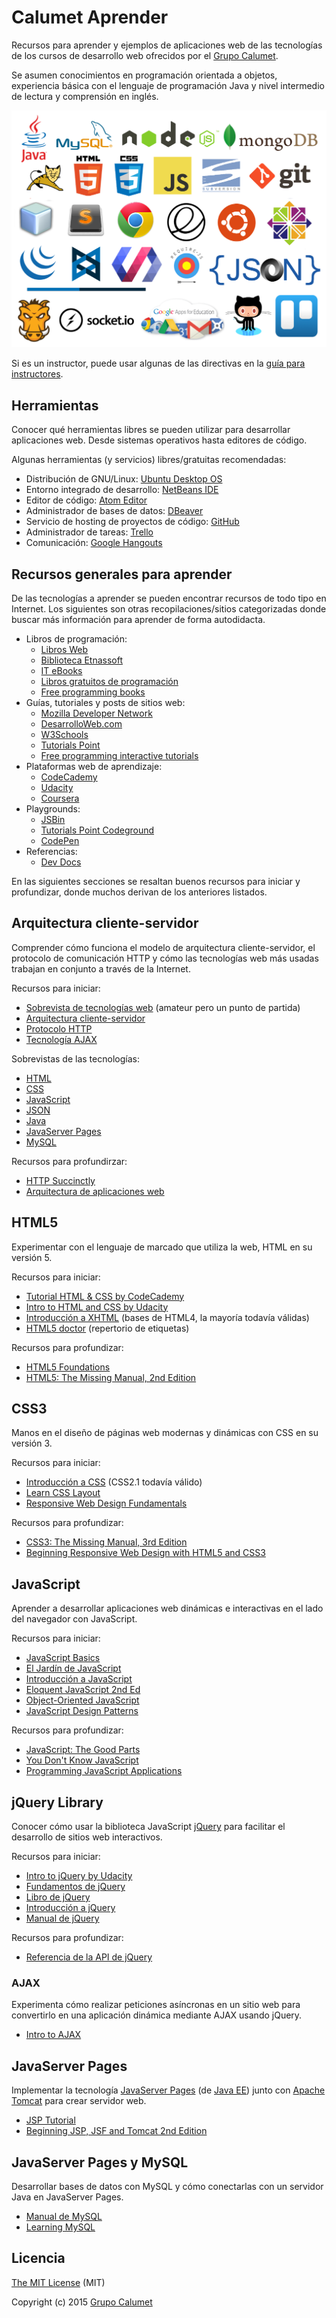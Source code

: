# Calumet Aprender

Recursos para aprender y ejemplos de aplicaciones web de las tecnologías de los cursos de desarrollo web ofrecidos por el [Grupo Calumet](http://cormoran.uis.edu.co/calumet).

Se asumen conocimientos en programación orientada a objetos, experiencia básica con el lenguaje de programación Java y nivel intermedio de lectura y comprensión en inglés.

<img src="tech-logos.png" alt="Logos de tecnologías implementadas en Calumet">

Si es un instructor, puede usar algunas de las directivas en la [guía para instructores](instructors.md). 


## Herramientas

Conocer qué herramientas libres se pueden utilizar para desarrollar aplicaciones web. Desde sistemas operativos hasta editores de código.

Algunas herramientas (y servicios) libres/gratuitas recomendadas:

- Distribución de GNU/Linux: [Ubuntu Desktop OS](http://ubuntu.com)
- Entorno integrado de desarrollo: [NetBeans IDE](http://netbeans.org)
- Editor de código: [Atom Editor](http://atom.io)
- Administrador de bases de datos: [DBeaver](http://dbeaver.jkiss.org)
- Servicio de hosting de proyectos de código: [GitHub](http://github.com)
- Administrador de tareas: [Trello](http://trello.com)
- Comunicación: [Google Hangouts](http://www.google.com/hangouts)


## Recursos generales para aprender

De las tecnologías a aprender se pueden encontrar recursos de todo tipo en Internet. Los siguientes son otras recopilaciones/sitios categorizadas donde buscar más información para aprender de forma autodidacta.

- Libros de programación:
  - [Libros Web](http://librosweb.es)
  - [Biblioteca Etnassoft](http://www.etnassoft.com/biblioteca)
  - [IT eBooks](http://www.it-ebooks.info)
  - [Libros gratuitos de programación](https://github.com/vhf/free-programming-books/blob/master/free-programming-books-es.md)
  - [Free programming books](https://github.com/vhf/free-programming-books/blob/master/free-programming-books.md)
- Guías, tutoriales y posts de sitios web:
  - [Mozilla Developer Network](https://developer.mozilla.org)
  - [DesarrolloWeb.com](http://www.desarrolloweb.com)
  - [W3Schools](http://www.w3schools.com)
  - [Tutorials Point](http://www.tutorialspoint.com)
  - [Free programming interactive tutorials](https://github.com/vhf/free-programming-books/blob/master/free-programming-interactive-tutorials-en.md)
- Plataformas web de aprendizaje:
  - [CodeCademy](http://www.codecademy.com)
  - [Udacity](http://www.udacity.com)
  - [Coursera](http://coursera.org)
- Playgrounds:
  - [JSBin](http://jsbin.com)
  - [Tutorials Point Codeground](http://www.tutorialspoint.com/codingground.htm)
  - [CodePen](http://codepen.io)
- Referencias:
  - [Dev Docs](http://devdocs.io)

En las siguientes secciones se resaltan buenos recursos para iniciar y profundizar, donde muchos derivan de los anteriores listados.


## Arquitectura cliente-servidor

Comprender cómo funciona el modelo de arquitectura cliente-servidor, el protocolo de comunicación HTTP y cómo las tecnologías web más usadas trabajan en conjunto a través de la Internet.

Recursos para iniciar:

- [Sobrevista de tecnologías web](https://www.youtube.com/watch?v=3yfxKZWvN8k) (amateur pero un punto de partida)
- [Arquitectura cliente-servidor](http://es.wikipedia.org/wiki/Cliente-servidor)
- [Protocolo HTTP](http://es.wikipedia.org/wiki/Hypertext_Transfer_Protocol)
- [Tecnología AJAX](https://es.wikipedia.org/wiki/AJAX)

Sobrevistas de las tecnologías:

- [HTML](https://es.wikipedia.org/wiki/HTML)
- [CSS](https://es.wikipedia.org/wiki/Hoja_de_estilos_en_cascada)
- [JavaScript](https://es.wikipedia.org/wiki/JavaScript)
- [JSON](https://es.wikipedia.org/wiki/JSON)
- [Java](https://es.wikipedia.org/wiki/Java_(lenguaje_de_programaci%C3%B3n))
- [JavaServer Pages](https://es.wikipedia.org/wiki/JavaServer_Pages)
- [MySQL](https://es.wikipedia.org/wiki/MySQL)

Recursos para profundirzar:

- [HTTP Succinctly](https://www.syncfusion.com/resources/techportal/details/ebooks/http)
- [Arquitectura de aplicaciones web](http://www.etnassoft.com/biblioteca/arquitectura-de-aplicaciones-web)


## HTML5

Experimentar con el lenguaje de marcado que utiliza la web, HTML en su versión 5.

Recursos para iniciar:

- [Tutorial HTML & CSS by CodeCademy](https://www.codecademy.com/tracks/web)
- [Intro to HTML and CSS by Udacity](https://www.udacity.com/course/intro-to-html-and-css--ud304)
- [Introducción a XHTML](http://librosweb.es/libro/xhtml) (bases de HTML4, la mayoría todavía válidas)
- [HTML5 doctor](http://html5doctor.com) (repertorio de etiquetas)

Recursos para profundizar:

- [HTML5 Foundations](http://it-ebooks.info/book/3335/)
- [HTML5: The Missing Manual, 2nd Edition](http://www.it-ebooks.info/book/3136)


## CSS3

Manos en el diseño de páginas web modernas y dinámicas con CSS en su versión 3.

Recursos para iniciar:

- [Introducción a CSS](http://librosweb.es/libro/css) (CSS2.1 todavía válido)
- [Learn CSS Layout](http://learnlayout.com)
- [Responsive Web Design Fundamentals](https://www.udacity.com/course/responsive-web-design-fundamentals--ud893)

Recursos para profundizar:

- [CSS3: The Missing Manual, 3rd Edition](http://it-ebooks.info/book/1356)
- [Beginning Responsive Web Design with HTML5 and CSS3](https://it-ebooks.info/book/3809/)


## JavaScript

Aprender a desarrollar aplicaciones web dinámicas e interactivas en el lado del navegador con JavaScript.

Recursos para iniciar:

- [JavaScript Basics](https://www.udacity.com/course/javascript-basics--ud804)
- [El Jardín de JavaScript](http://bonsaiden.github.io/JavaScript-Garden/es/)
- [Introducción a JavaScript](http://librosweb.es/libro/javascript)
- [Eloquent JavaScript 2nd Ed](http://eloquentjavascript.net)
- [Object-Oriented JavaScript](https://www.udacity.com/course/object-oriented-javascript--ud015)
- [JavaScript Design Patterns](https://www.udacity.com/course/javascript-design-patterns--ud989)

Recursos para profundizar:

- [JavaScript: The Good Parts](http://it-ebooks.info/book/274)
- [You Don't Know JavaScript](https://github.com/getify/You-Dont-Know-JS)
- [Programming JavaScript Applications](http://chimera.labs.oreilly.com/books/1234000000262/index.html)


## jQuery Library

Conocer cómo usar la biblioteca JavaScript [jQuery](http://jquery.com) para facilitar el desarrollo de sitios web interactivos.

Recursos para iniciar:

- [Intro to jQuery by Udacity](https://www.udacity.com/course/intro-to-jquery--ud245)
- [Fundamentos de jQuery](http://librosweb.es/libro/fundamentos_jquery)
- [Libro de jQuery](http://librojquery.com)
- [Introducción a jQuery](http://prhone.blogspot.com/2013/05/introduccion-la-libreria-javascript.html)
- [Manual de jQuery](http://www.desarrolloweb.com/manuales/manual-jquery.html)

Recursos para profundizar:

- [Referencia de la API de jQuery](http://www.oscarotero.com/jquery)

### AJAX

Experimenta cómo realizar peticiones asíncronas en un sitio web para convertirlo en una aplicación dinámica mediante AJAX usando jQuery.

- [Intro to AJAX](https://www.udacity.com/course/intro-to-ajax--ud110)


## JavaServer Pages

Implementar la tecnología [JavaServer Pages](https://es.wikipedia.org/wiki/JavaServer_Pages) (de [Java EE](https://es.wikipedia.org/wiki/Java_EE)) junto con [Apache Tomcat](https://es.wikipedia.org/wiki/Tomcat) para crear servidor web.

- [JSP Tutorial](http://www.tutorialspoint.com/jsp)
- [Beginning JSP, JSF and Tomcat 2nd Edition](http://it-ebooks.info/book/1478)


## JavaServer Pages y MySQL

Desarrollar bases de datos con MySQL y cómo conectarlas con un servidor Java en JavaServer Pages.

- [Manual de MySQL](http://www.desarrolloweb.com/manuales/9)
- [Learning MySQL](http://it-ebooks.info/book/1624)


## Licencia

[The MIT License](http://opensource.org/licenses/MIT) (MIT)

Copyright (c) 2015 [Grupo Calumet](http://cormoran.uis.edu.co/calumet)
